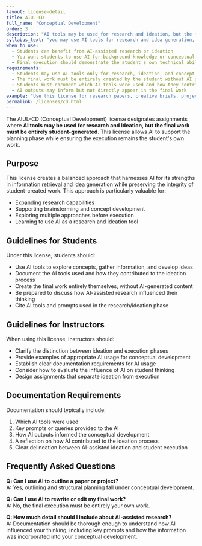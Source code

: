 ```yaml
---
layout: license-detail
title: AIUL-CD
full_name: "Conceptual Development"
order: 3
description: "AI tools may be used for research and ideation, but the final work must be entirely student-generated."
syllabus_text: "you may use AI tools for research and idea generation, but the final work must be entirely your own. You must document any AI tools used in your process."
when_to_use:
  - Students can benefit from AI-assisted research or ideation
  - You want students to use AI for background knowledge or conceptual exploration
  - Final execution should demonstrate the student's own technical abilities
requirements:
  - Students may use AI tools only for research, ideation, and concept development
  - The final work must be entirely created by the student without AI generation
  - Students must document which AI tools were used and how they contributed to the ideation process
  - AI outputs may inform but not directly appear in the final work
example: "Use this license for research papers, creative briefs, project planning, and assignments where AI can help with background information but the execution should demonstrate student skills."
permalink: /licenses/cd.html
---
```


The AIUL-CD (Conceptual Development) license designates assignments where **AI tools may be used for research and ideation, but the final work must be entirely student-generated**. This license allows AI to support the planning phase while ensuring the execution remains the student's own work.

## Purpose

This license creates a balanced approach that harnesses AI for its strengths in information retrieval and idea generation while preserving the integrity of student-created work. This approach is particularly valuable for:

- Expanding research capabilities
- Supporting brainstorming and concept development
- Exploring multiple approaches before execution
- Learning to use AI as a research and ideation tool

## Guidelines for Students

Under this license, students should:

- Use AI tools to explore concepts, gather information, and develop ideas
- Document the AI tools used and how they contributed to the ideation process
- Create the final work entirely themselves, without AI-generated content
- Be prepared to discuss how AI-assisted research influenced their thinking
- Cite AI tools and prompts used in the research/ideation phase

## Guidelines for Instructors

When using this license, instructors should:

- Clarify the distinction between ideation and execution phases
- Provide examples of appropriate AI usage for conceptual development
- Establish clear documentation requirements for AI usage
- Consider how to evaluate the influence of AI on student thinking
- Design assignments that separate ideation from execution

## Documentation Requirements

Documentation should typically include:

1. Which AI tools were used
2. Key prompts or queries provided to the AI
3. How AI outputs informed the conceptual development
4. A reflection on how AI contributed to the ideation process
5. Clear delineation between AI-assisted ideation and student execution

## Frequently Asked Questions

**Q: Can I use AI to outline a paper or project?**  
A: Yes, outlining and structural planning fall under conceptual development.

**Q: Can I use AI to rewrite or edit my final work?**  
A: No, the final execution must be entirely your own work.

**Q: How much detail should I include about AI-assisted research?**  
A: Documentation should be thorough enough to understand how AI influenced your thinking, including key prompts and how the information was incorporated into your conceptual development.